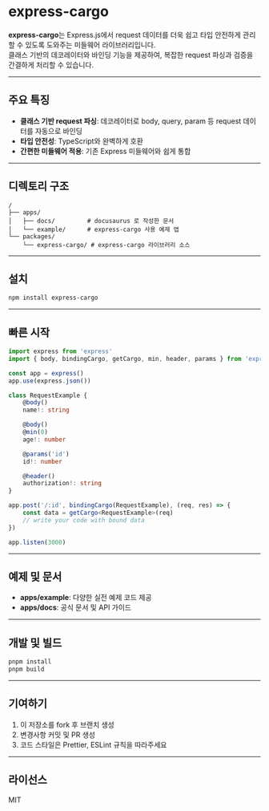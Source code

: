 # express-cargo

**express-cargo**는 Express.js에서 request 데이터를 더욱 쉽고 타입 안전하게 관리할 수 있도록 도와주는 미들웨어 라이브러리입니다.  
클래스 기반의 데코레이터와 바인딩 기능을 제공하여, 복잡한 request 파싱과 검증을 간결하게 처리할 수 있습니다.

---

## 주요 특징

- **클래스 기반 request 파싱**: 데코레이터로 body, query, param 등 request 데이터를 자동으로 바인딩
- **타입 안전성**: TypeScript와 완벽하게 호환
- **간편한 미들웨어 적용**: 기존 Express 미들웨어와 쉽게 통합

---

## 디렉토리 구조

```
/
├── apps/
│   ├── docs/         # docusaurus 로 작성한 문서
│   └── example/      # express-cargo 사용 예제 앱
└── packages/
    └── express-cargo/ # express-cargo 라이브러리 소스
```

---

## 설치

```bash
npm install express-cargo
```

---

## 빠른 시작

```ts
import express from 'express'
import { body, bindingCargo, getCargo, min, header, params } from 'express-cargo'

const app = express()
app.use(express.json())

class RequestExample {
    @body()
    name!: string

    @body()
    @min(0)
    age!: number

    @params('id')
    id!: number

    @header()
    authorization!: string
}

app.post('/:id', bindingCargo(RequestExample), (req, res) => {
    const data = getCargo<RequestExample>(req)
    // write your code with bound data
})

app.listen(3000)

```

---

## 예제 및 문서

- **apps/example**: 다양한 실전 예제 코드 제공
- **apps/docs**: 공식 문서 및 API 가이드

---

## 개발 및 빌드

```bash
pnpm install
pnpm build
```

---

## 기여하기

1. 이 저장소를 fork 후 브랜치 생성
2. 변경사항 커밋 및 PR 생성
3. 코드 스타일은 Prettier, ESLint 규칙을 따라주세요

---

## 라이선스

MIT
